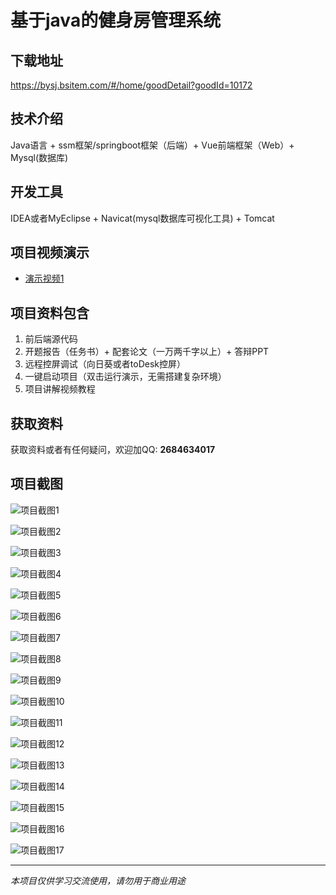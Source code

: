 # 基于java的健身房管理系统

## 下载地址
https://bysj.bsitem.com/#/home/goodDetail?goodId=10172

## 技术介绍
Java语言 + ssm框架/springboot框架（后端）+ Vue前端框架（Web）+ Mysql(数据库)

## 开发工具
IDEA或者MyEclipse + Navicat(mysql数据库可视化工具) + Tomcat

## 项目视频演示
- [演示视频1](https://graduation-images.oss-cn-beijing.aliyuncs.com/videos/828%E5%A5%97ssm%E5%BD%95%E5%83%8F/10172_ssm015%E5%9F%BA%E4%BA%8Ejava%E7%9A%84%E5%81%A5%E8%BA%AB%E6%88%BF%E7%AE%A1%E7%90%86%E7%B3%BB%E7%BB%9F%E7%9A%84%E8%AE%BE%E8%AE%A1%E4%B8%8E%E5%AE%9E%E7%8E%B0%2Bvue%E5%BD%95%E5%83%8F.mp4)

## 项目资料包含
1. 前后端源代码
2. 开题报告（任务书）+ 配套论文（一万两千字以上）+ 答辩PPT
3. 远程控屏调试（向日葵或者toDesk控屏）
4. 一键启动项目（双击运行演示，无需搭建复杂环境）
5. 项目讲解视频教程

## 获取资料
获取资料或者有任何疑问，欢迎加QQ: **2684634017**

## 项目截图
![项目截图1](https://graduation-images.oss-cn-beijing.aliyuncs.com/图片/10172/毕设论坛项目主图.jpg)

![项目截图2](https://graduation-images.oss-cn-beijing.aliyuncs.com/图片/10172/1.png)

![项目截图3](https://graduation-images.oss-cn-beijing.aliyuncs.com/图片/10172/2.png)

![项目截图4](https://graduation-images.oss-cn-beijing.aliyuncs.com/图片/10172/3.png)

![项目截图5](https://graduation-images.oss-cn-beijing.aliyuncs.com/图片/10172/4.png)

![项目截图6](https://graduation-images.oss-cn-beijing.aliyuncs.com/图片/10172/5.png)

![项目截图7](https://graduation-images.oss-cn-beijing.aliyuncs.com/图片/10172/6.png)

![项目截图8](https://graduation-images.oss-cn-beijing.aliyuncs.com/图片/10172/7.png)

![项目截图9](https://graduation-images.oss-cn-beijing.aliyuncs.com/图片/10172/8.png)

![项目截图10](https://graduation-images.oss-cn-beijing.aliyuncs.com/图片/10172/9.png)

![项目截图11](https://graduation-images.oss-cn-beijing.aliyuncs.com/图片/10172/10.png)

![项目截图12](https://graduation-images.oss-cn-beijing.aliyuncs.com/图片/10172/11.png)

![项目截图13](https://graduation-images.oss-cn-beijing.aliyuncs.com/图片/10172/12.png)

![项目截图14](https://graduation-images.oss-cn-beijing.aliyuncs.com/图片/10172/13.png)

![项目截图15](https://graduation-images.oss-cn-beijing.aliyuncs.com/图片/10172/14.png)

![项目截图16](https://graduation-images.oss-cn-beijing.aliyuncs.com/图片/10172/15.png)

![项目截图17](https://graduation-images.oss-cn-beijing.aliyuncs.com/图片/10172/16.png)

---
*本项目仅供学习交流使用，请勿用于商业用途*

